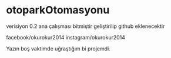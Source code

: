 # otoparkOtomasyonu
verisiyon 0.2
ana çalışması bitmiştir
geliştirilip github eklenecektir

facebook/okurokur2014
instagram/okurokur2014

Yazın boş vaktimde uğraştığım bi projemdi.
